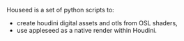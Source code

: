 Houseed is a set of python scripts to:
- create houdini digital assets and otls from OSL shaders,
- use appleseed as a native render within Houdini.

